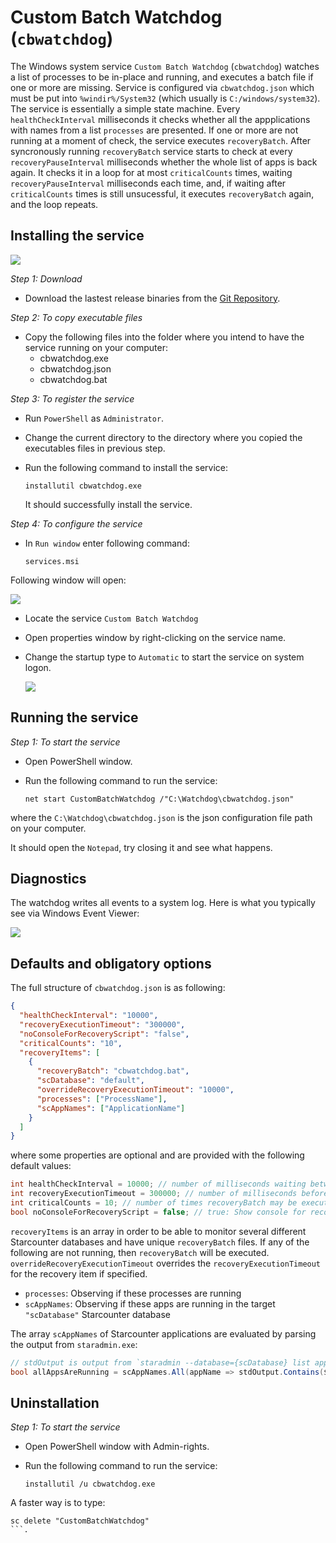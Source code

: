 # Custom Batch Watchdog (```cbwatchdog```)

The Windows system service ```Custom Batch Watchdog``` (```cbwatchdog```) watches a list of processes to be in-place and running, and executes a batch file if one or more are missing. Service is configured via ```cbwatchdog.json``` which must be put into ```%windir%/System32``` (which usually is ```C:/windows/system32```). The service is essentially a simple state machine. Every ```healthCheckInterval``` milliseconds it checks whether all the appplications with names from a list ```processes``` are presented. If one or more are not running at a moment of check, the service executes ```recoveryBatch```. After syncronously running ```recoveryBatch``` service starts to check at every ```recoveryPauseInterval``` milliseconds whether the whole list of apps is back again. It checks it in a loop for at most ```criticalCounts``` times, waiting ```recoveryPauseInterval``` milliseconds each time, and, if waiting after ```criticalCounts``` times is still unsucessful, it executes ```recoveryBatch``` again, and the loop repeats.

## Installing the service

![](./docs/WatchDoge.jpg)

*Step 1: Download* 

- Download the lastest release binaries from the [Git Repository](https://github.com/Starcounter/cbwatchdog/releases).

*Step 2: To copy executable files* 
 
- Copy the following files into the folder where you intend to have the service running on your computer:
	* cbwatchdog.exe
	* cbwatchdog.json
	* cbwatchdog.bat

*Step 3: To register the service* 

 - Run `PowerShell` as `Administrator`.
 - Change the current directory to the directory where you copied the executables files in previous step.
 - Run the following command to install the service:
 
	```	
	installutil cbwatchdog.exe	
	```
	
	It should successfully install the service.
	
*Step 4: To configure the service* 
	
 - In `Run window` enter following command: 
 
	```
	services.msi
	```
	
  Following window will open:
  
  ![](./docs/Service-Start.png)
  
 - Locate the service `Custom Batch Watchdog`
 - Open properties window by right-clicking on the service name.
 - Change the startup type to `Automatic` to start the service on system logon.
 
	![](./docs/Service-Start-2.png)

 
 ## Running the service
 
 *Step 1: To start the service*
 
 - Open PowerShell window.
 - Run the following command to run the service:
 
	```
	net start CustomBatchWatchdog /"C:\Watchdog\cbwatchdog.json"
	```
	
 where the `C:\Watchdog\cbwatchdog.json` is the json configuration file path on your computer.
 
 It should open the `Notepad`, try closing it and see what happens.
 


## Diagnostics

The watchdog writes all events to a system log. Here is what you typically see via Windows Event Viewer:

![](./docs/Service-Start-3.png)

## Defaults and obligatory options

The full structure of ```cbwatchdog.json``` is as following:

```json
{
  "healthCheckInterval": "10000",
  "recoveryExecutionTimeout": "300000",
  "noConsoleForRecoveryScript": "false",
  "criticalCounts": "10",
  "recoveryItems": [
    {
      "recoveryBatch": "cbwatchdog.bat",
      "scDatabase": "default",
      "overrideRecoveryExecutionTimeout": "10000",
      "processes": ["ProcessName"],
      "scAppNames": ["ApplicationName"]
    }
  ]
}
```

where some properties are optional and are provided with the following default values:

```csharp
int healthCheckInterval = 10000; // number of milliseconds waiting between each check
int recoveryExecutionTimeout = 300000; // number of milliseconds before recoveryBatch is timeed out
int criticalCounts = 10; // number of times recoveryBatch may be executed in a row
bool noConsoleForRecoveryScript = false; // true: Show console for recoveryBatch, false: Do not show console for recoveryBatch
```

```recoveryItems``` is an array in order to be able to monitor several different Starcounter databases and have unique ```recoveryBatch``` files. If any of the following are not running, then ```recoveryBatch``` will be executed.
```overrideRecoveryExecutionTimeout``` overrides the ```recoveryExecutionTimeout``` for the recovery item if specified.
* ```processes```: Observing if these processes are running
* ```scAppNames```: Observing if these apps are running in the target ```"scDatabase"``` Starcounter database

The array ```scAppNames``` of Starcounter applications are evaluated by parsing the output from ```staradmin.exe```:

```csharp
// stdOutput is output from `staradmin --database={scDatabase} list app`
bool allAppsAreRunning = scAppNames.All(appName => stdOutput.Contains($"{appName} (in {scDatabase})"));
```

## Uninstallation

*Step 1: To start the service*
 
 - Open PowerShell window with Admin-rights.
 - Run the following command to run the service:
 
	```
	installutil /u cbwatchdog.exe
	```
 A faster way is to type:
 
 ```
 sc delete "CustomBatchWatchdog"
 ```.
